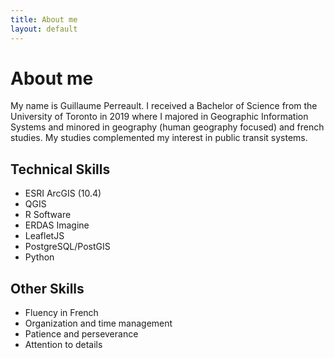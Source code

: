 ```yaml
---
title: About me
layout: default
---
```


# About me
My name is Guillaume Perreault. I received a Bachelor of Science from the University of Toronto in 2019 where I majored in Geographic Information Systems and minored in geography (human geography focused) and french studies. My studies complemented my interest in public transit systems.

## Technical Skills
* ESRI ArcGIS (10.4)
* QGIS
* R Software
* ERDAS Imagine
* LeafletJS
* PostgreSQL/PostGIS
* Python

## Other Skills
* Fluency in French
* Organization and time management
* Patience and perseverance
* Attention to details

